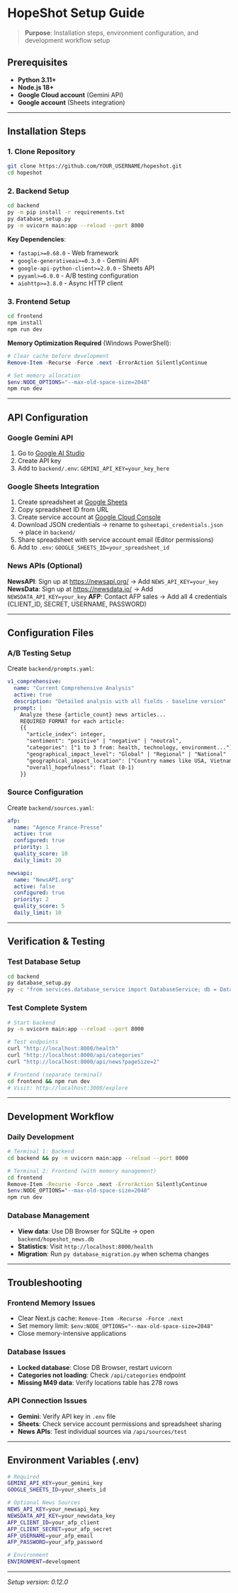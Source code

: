 # HopeShot Setup Guide

> **Purpose**: Installation steps, environment configuration, and development workflow setup

## Prerequisites
- **Python 3.11+** 
- **Node.js 18+**
- **Google Cloud account** (Gemini API)
- **Google account** (Sheets integration)

---

## Installation Steps

### 1. Clone Repository
```bash
git clone https://github.com/YOUR_USERNAME/hopeshot.git
cd hopeshot
```

### 2. Backend Setup
```bash
cd backend
py -m pip install -r requirements.txt
py database_setup.py
py -m uvicorn main:app --reload --port 8000
```

**Key Dependencies**:
- `fastapi>=0.68.0` - Web framework
- `google-generativeai>=0.3.0` - Gemini API
- `google-api-python-client>=2.0.0` - Sheets API
- `pyyaml>=6.0.0` - A/B testing configuration
- `aiohttp>=3.8.0` - Async HTTP client

### 3. Frontend Setup
```bash
cd frontend
npm install
npm run dev
```

**Memory Optimization Required** (Windows PowerShell):
```powershell
# Clear cache before development
Remove-Item -Recurse -Force .next -ErrorAction SilentlyContinue

# Set memory allocation
$env:NODE_OPTIONS="--max-old-space-size=2048"
npm run dev
```

---

## API Configuration

### Google Gemini API
1. Go to [Google AI Studio](https://aistudio.google.com/app/apikey)
2. Create API key
3. Add to `backend/.env`: `GEMINI_API_KEY=your_key_here`

### Google Sheets Integration
1. Create spreadsheet at [Google Sheets](https://sheets.google.com)
2. Copy spreadsheet ID from URL
3. Create service account at [Google Cloud Console](https://console.cloud.google.com/)
4. Download JSON credentials → rename to `gsheetapi_credentials.json` → place in `backend/`
5. Share spreadsheet with service account email (Editor permissions)
6. Add to `.env`: `GOOGLE_SHEETS_ID=your_spreadsheet_id`

### News APIs (Optional)
**NewsAPI**: Sign up at https://newsapi.org/ → Add `NEWS_API_KEY=your_key`
**NewsData**: Sign up at https://newsdata.io/ → Add `NEWSDATA_API_KEY=your_key`
**AFP**: Contact AFP sales → Add all 4 credentials (CLIENT_ID, SECRET, USERNAME, PASSWORD)

---

## Configuration Files

### A/B Testing Setup
Create `backend/prompts.yaml`:
```yaml
v1_comprehensive:
  name: "Current Comprehensive Analysis"
  active: true
  description: "Detailed analysis with all fields - baseline version"
  prompt: |
    Analyze these {article_count} news articles...
    REQUIRED FORMAT for each article:
    {{
      "article_index": integer,
      "sentiment": "positive" | "negative" | "neutral",
      "categories": ["1 to 3 from: health, technology, environment..."],
      "geographical_impact_level": "Global" | "Regional" | "National" | "Local",
      "geographical_impact_location": ["Country names like USA, Vietnam"],
      "overall_hopefulness": float (0-1)
    }}
```

### Source Configuration
Create `backend/sources.yaml`:
```yaml
afp:
  name: "Agence France-Presse"
  active: true
  configured: true
  priority: 1
  quality_score: 10
  daily_limit: 20

newsapi:
  name: "NewsAPI.org"
  active: false
  configured: true
  priority: 2
  quality_score: 5
  daily_limit: 10
```

---

## Verification & Testing

### Test Database Setup
```bash
cd backend
py database_setup.py
py -c "from services.database_service import DatabaseService; db = DatabaseService(); print(db.test_connection())"
```

### Test Complete System
```bash
# Start backend
py -m uvicorn main:app --reload --port 8000

# Test endpoints
curl "http://localhost:8000/health"
curl "http://localhost:8000/api/categories"
curl "http://localhost:8000/api/news?pageSize=2"

# Frontend (separate terminal)
cd frontend && npm run dev
# Visit: http://localhost:3000/explore
```

---

## Development Workflow

### Daily Development
```bash
# Terminal 1: Backend
cd backend && py -m uvicorn main:app --reload --port 8000

# Terminal 2: Frontend (with memory management)
cd frontend
Remove-Item -Recurse -Force .next -ErrorAction SilentlyContinue
$env:NODE_OPTIONS="--max-old-space-size=2048"
npm run dev
```

### Database Management
- **View data**: Use DB Browser for SQLite → open `backend/hopeshot_news.db`
- **Statistics**: Visit `http://localhost:8000/health`
- **Migration**: Run `py database_migration.py` when schema changes

---

## Troubleshooting

### Frontend Memory Issues
- Clear Next.js cache: `Remove-Item -Recurse -Force .next`
- Set memory limit: `$env:NODE_OPTIONS="--max-old-space-size=2048"`
- Close memory-intensive applications

### Database Issues
- **Locked database**: Close DB Browser, restart uvicorn
- **Categories not loading**: Check `/api/categories` endpoint
- **Missing M49 data**: Verify locations table has 278 rows

### API Connection Issues
- **Gemini**: Verify API key in `.env` file
- **Sheets**: Check service account permissions and spreadsheet sharing
- **News APIs**: Test individual sources via `/api/sources/test`

---

## Environment Variables (.env)
```bash
# Required
GEMINI_API_KEY=your_gemini_key
GOOGLE_SHEETS_ID=your_sheets_id

# Optional News Sources
NEWS_API_KEY=your_newsapi_key
NEWSDATA_API_KEY=your_newsdata_key
AFP_CLIENT_ID=your_afp_client
AFP_CLIENT_SECRET=your_afp_secret
AFP_USERNAME=your_afp_email
AFP_PASSWORD=your_afp_password

# Environment
ENVIRONMENT=development
```

---
*Setup version: 0.12.0*